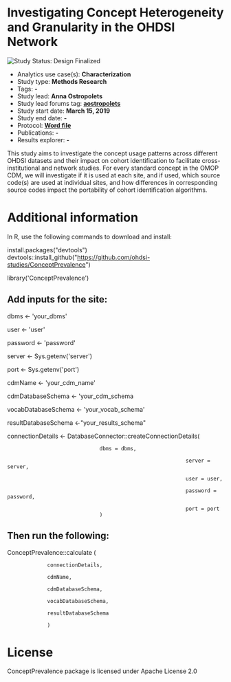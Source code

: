 Investigating Concept Heterogeneity and Granularity in the OHDSI Network
=============

<img src="https://img.shields.io/badge/Study%20Status-Design%20Finalized-brightgreen.svg" alt="Study Status: Design Finalized">

- Analytics use case(s): **Characterization**
- Study type: **Methods Research**
- Tags: **-**
- Study lead: **Anna Ostropolets**
- Study lead forums tag: **[aostropolets](https://forums.ohdsi.org/u/aostropolets)**
- Study start date: **March 15, 2019**
- Study end date: **-**
- Protocol: **[Word file](https://github.com/ohdsi-studies/ConceptPrevalence/extras/ConceptPrevalenceStudyProtocol_v1.0.docx)**
- Publications: **-**
- Results explorer: **-**

This study aims to investigate the concept usage patterns across different OHDSI datasets and their impact on cohort identification to facilitate cross-institutional and network studies. For every standard concept in the OMOP CDM, we will investigate if it is used at each site, and if used, which source code(s) are used at individual sites, and how differences in corresponding source codes impact the portability of cohort identification algorithms.  

Additional information
=============

In R, use the following commands to download and install:

install.packages("devtools")
devtools::install_github("https://github.com/ohdsi-studies/ConceptPrevalence")

library('ConceptPrevalence')

## Add inputs for the site:

dbms <- 'your_dbms'

user <- 'user'

password <- 'password'

server <- Sys.getenv('server')

port <- Sys.getenv('port')


cdmName <- 'your_cdm_name'

cdmDatabaseSchema <- 'your_cdm_schema

vocabDatabaseSchema <- 'your_vocab_schema'

resultDatabaseSchema <-"your_results_schema"


connectionDetails <- DatabaseConnector::createConnectionDetails(

							      dbms = dbms,
							      
                                                              server = server,
							      
                                                              user = user,
							      
                                                              password = password,
							      
                                                              port = port
							      )
                                                              
## Then run the following:
ConceptPrevalence::calculate (

 				 connectionDetails,
				 
  				 cdmName,
				 
				 cdmDatabaseSchema,
				 
 				 vocabDatabaseSchema,
				 
				 resultDatabaseSchema
				 
				 )
			 

License
=======

ConceptPrevalence package is licensed under Apache License 2.0
